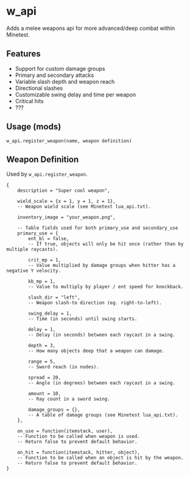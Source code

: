 # w_api

Adds a melee weapons api for more advanced/deep combat within Minetest.  

## Features
* Support for custom damage groups
* Primary and secondary attacks
* Variable slash depth and weapon reach
* Directional slashes
* Customizable swing delay and time per weapon
* Critical hits
* ???

## Usage (mods)
`w_api.register_weapon(name, weapon definition)`

Weapon Definition
-----------------
Used by `w_api.register_weapon`.

```
{
    description = "Super cool weapon",

    wield_scale = {x = 1, y = 1, z = 1},
    -- Weapon wield scale (see Minetest lua_api.txt).

    inventory_image = "your_weapon.png",

    -- Table fields used for both primary_use and secondary_use 
    primary_use = {
        ent_bl = false, 
        -- If true, objects will only be hit once (rather than by multiple raycasts).

        crit_mp = 1,
        -- Value multiplied by damage groups when hitter has a negative Y velocity.
    
        kb_mp = 1,
        -- Value to multiply by player / ent speed for knockback.

        slash_dir = "left",
        -- Weapon slash-to direction (eg. right-to-left).

        swing_delay = 1,
        -- Time (in seconds) until swing starts.

        delay = 1,
        -- Delay (in seconds) between each raycast in a swing.
    
        depth = 3,
        -- How many objects deep that a weapon can damage.

        range = 5,
        -- Sword reach (in nodes).

        spread = 20,
        -- Angle (in degrees) between each raycast in a swing.
    
        amount = 10,
        -- Ray count in a sword swing.

        damage_groups = {},
        -- A table of damage groups (see Minetest lua_api.txt).
    },

    on_use = function(itemstack, user),
    -- Function to be called when weapon is used.
    -- Return false to prevent default behavior.

    on_hit = function(itemstack, hitter, object),
    -- Function to be called when an object is hit by the weapon.
    -- Return false to prevent default behavior.
}
```
